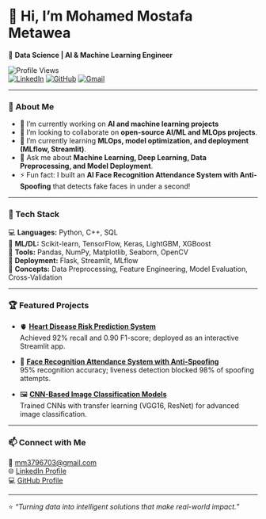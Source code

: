# 👋 Hi, I’m Mohamed Mostafa Metawea  
🎯 **Data Science | AI & Machine Learning Engineer**

![Profile Views](https://komarev.com/ghpvc/?username=MOHAMEDMETAWEA&color=brightgreen)  
[![LinkedIn](https://img.shields.io/badge/LinkedIn-blue?logo=linkedin&logoColor=white)](https://www.linkedin.com/in/mohamed-mostafa-metawea)
[![GitHub](https://img.shields.io/badge/GitHub-000?logo=github&logoColor=white)](https://github.com/MOHAMEDMETAWEA)
[![Gmail](https://img.shields.io/badge/Gmail-D14836?logo=gmail&logoColor=white)](mailto:mm3796703@gmail.com)

---

### 🚀 About Me
- 🔭 I’m currently working on **AI and machine learning projects**
- 👯 I’m looking to collaborate on **open-source AI/ML and MLOps projects**.  
- 🌱 I’m currently learning **MLOps, model optimization, and deployment (MLflow, Streamlit)**.  
- 💬 Ask me about **Machine Learning, Deep Learning, Data Preprocessing, and Model Deployment**.  
- ⚡ Fun fact: I built an **AI Face Recognition Attendance System with Anti-Spoofing** that detects fake faces in under a second!

---

### 🧠 Tech Stack
💻 **Languages:** Python, C++, SQL  
🧩 **ML/DL:** Scikit-learn, TensorFlow, Keras, LightGBM, XGBoost  
🧰 **Tools:** Pandas, NumPy, Matplotlib, Seaborn, OpenCV  
🚀 **Deployment:** Flask, Streamlit, MLflow  
🧮 **Concepts:** Data Preprocessing, Feature Engineering, Model Evaluation, Cross-Validation  

---

### 🏆 Featured Projects
- 🫀 **[Heart Disease Risk Prediction System](https://github.com/MOHAMEDMETAWEA/Depi_Graduation_project)**  
  Achieved 92% recall and 0.90 F1-score; deployed as an interactive Streamlit app.  

- 🧠 **[Face Recognition Attendance System with Anti-Spoofing](https://github.com/MOHAMEDMETAWEA/Graduation-Project)**  
  95% recognition accuracy; liveness detection blocked 98% of spoofing attempts.  

- 🖼️ **[CNN-Based Image Classification Models](https://github.com/MOHAMEDMETAWEA/CNN-projects)**  
  Trained CNNs with transfer learning (VGG16, ResNet) for advanced image classification.  

---

### 📫 Connect with Me
📧 [mm3796703@gmail.com](mailto:mm3796703@gmail.com)  
🌐 [LinkedIn Profile](https://www.linkedin.com/in/mohamed-mostafa-metawea)  
💻 [GitHub Profile](https://github.com/MOHAMEDMETAWEA)

---

⭐️ _“Turning data into intelligent solutions that make real-world impact.”_
